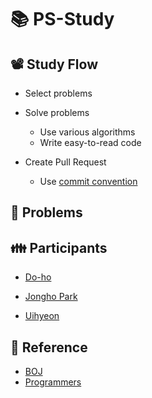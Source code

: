# :books: PS-Study

## :film_projector: Study Flow

- Select problems
- Solve problems
  - Use various algorithms
  - Write easy-to-read code

- Create Pull Request

  - Use [commit convention](https://udacity.github.io/git-styleguide/)




## :orange_book: Problems





## :family: Participants

- [Do-ho](https://github.com/Do-ho)

- [Jongho Park](https://github.com/jonghopark95)
- [Uihyeon](https://github.com/Uihyeon)



## :bookmark_tabs: Reference

- [BOJ](boj.kr)
- [Programmers](https://programmers.co.kr/)